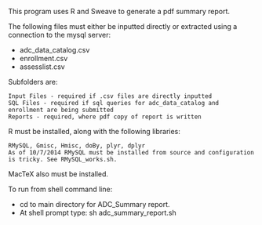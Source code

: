   This program uses R and Sweave to generate a pdf summary report. 
  
  The following files must either be inputted directly or extracted using a connection to the mysql server:
  
  * adc_data_catalog.csv
  * enrollment.csv
  * assesslist.csv
  
Subfolders are: 
  
    Input Files - required if .csv files are directly inputted
    SQL Files - required if sql queries for adc_data_catalog and enrollment are being submitted
    Reports - required, where pdf copy of report is written

R must be installed, along with the following libraries: 
    
    RMySQL, Gmisc, Hmisc, doBy, plyr, dplyr
    As of 10/7/2014 RMySQL must be installed from source and configuration is tricky. See RMySQL_works.sh.
MacTeX also must be installed.

To run from shell command line:

  * cd to main directory for ADC_Summary report.
  * At shell prompt type: sh adc_summary_report.sh

